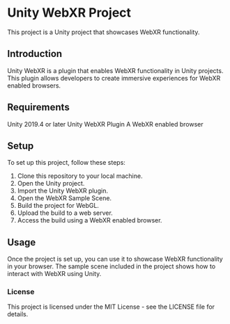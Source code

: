 # Unity WebXR Project

This project is a Unity project that showcases WebXR functionality.

## Introduction

Unity WebXR is a plugin that enables WebXR functionality in Unity projects. This plugin allows developers to create immersive experiences for WebXR enabled browsers.

## Requirements

Unity 2019.4 or later
Unity WebXR Plugin
A WebXR enabled browser

## Setup

To set up this project, follow these steps:

1. Clone this repository to your local machine.
2. Open the Unity project.
3. Import the Unity WebXR plugin.
4. Open the WebXR Sample Scene.
5. Build the project for WebGL.
6. Upload the build to a web server.
7. Access the build using a WebXR enabled browser.

## Usage

Once the project is set up, you can use it to showcase WebXR functionality in your browser. The sample scene included in the project shows how to interact with WebXR using Unity.

### License

This project is licensed under the MIT License - see the LICENSE file for details.
